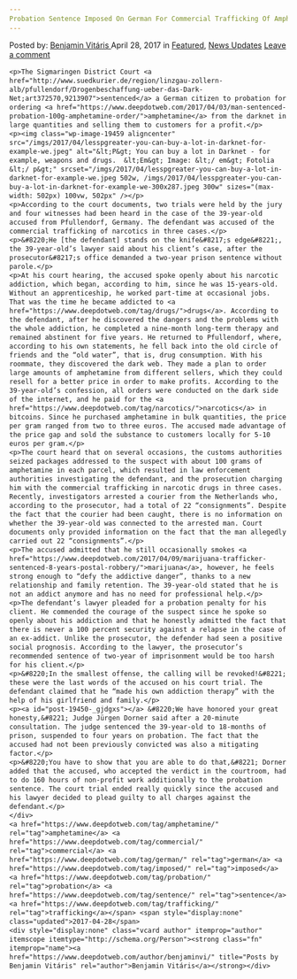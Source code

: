 ```yaml
---
Probation Sentence Imposed On German For Commercial Trafficking Of Amphetamine"
---
```

<article class="post-listing post-19450 post type-post status-publish format-standard has-post-thumbnail hentry  tag-amphetamine tag-commercial tag-german tag-imposed tag-probation tag-sentence tag-trafficking">
    <div class="post-inner">
        <span>Posted by: <a href="https://www.deepdotweb.com/author/benjaminvi/" title="">Benjamin Vitáris </a></span>
    <span>April 28, 2017</span>
    <span>in <a href="https://www.deepdotweb.com/category/deepdot-news/" rel="category tag">Featured</a>, <a href="https://www.deepdotweb.com/category/news-updates/" rel="category tag">News Updates</a></span>
    <span><a href="https://www.deepdotweb.com/2017/04/28/probation-sentence-imposed-german-commercial-trafficking-amphetamine/#respond">Leave a comment</a></span>
    </p>
    <div class="clear"></div>
    
    <p>The Sigmaringen District Court <a href="http://www.suedkurier.de/region/linzgau-zollern-alb/pfullendorf/Drogenbeschaffung-ueber-das-Dark-Net;art372570,9213907">sentenced</a> a German citizen to probation for ordering <a href="https://www.deepdotweb.com/2017/04/03/man-sentenced-probation-100g-amphetamine-order/">amphetamine</a> from the darknet in large quantities and selling them to customers for a profit.</p>
    <p><img class="wp-image-19459 aligncenter" src="/imgs/2017/04/lesspgreater-you-can-buy-a-lot-in-darknet-for-example-we.jpeg" alt="&lt;P&gt; You can buy a lot in Darknet - for example, weapons and drugs.  &lt;Em&gt; Image: &lt;/ em&gt; Fotolia &lt;/ p&gt;" srcset="/imgs/2017/04/lesspgreater-you-can-buy-a-lot-in-darknet-for-example-we.jpeg 502w, /imgs/2017/04/lesspgreater-you-can-buy-a-lot-in-darknet-for-example-we-300x287.jpeg 300w" sizes="(max-width: 502px) 100vw, 502px" /></p>
    <p>According to the court documents, two trials were held by the jury and four witnesses had been heard in the case of the 39-year-old accused from Pfullendorf, Germany. The defendant was accused of the commercial trafficking of narcotics in three cases.</p>
    <p>&#8220;He [the defendant] stands on the knife&#8217;s edge&#8221;, the 39-year-old’s lawyer said about his client’s case, after the prosecutor&#8217;s office demanded a two-year prison sentence without parole.</p>
    <p>At his court hearing, the accused spoke openly about his narcotic addiction, which began, according to him, since he was 15-years-old. Without an apprenticeship, he worked part-time at occasional jobs. That was the time he became addicted to <a href="https://www.deepdotweb.com/tag/drugs/">drugs</a>. According to the defendant, after he discovered the dangers and the problems with the whole addiction, he completed a nine-month long-term therapy and remained abstinent for five years. He returned to Pfullendorf, where, according to his own statements, he fell back into the old circle of friends and the “old water”, that is, drug consumption. With his roommate, they discovered the dark web. They made a plan to order large amounts of amphetamine from different sellers, which they could resell for a better price in order to make profits. According to the 39-year-old’s confession, all orders were conducted on the dark side of the internet, and he paid for the <a href="https://www.deepdotweb.com/tag/narcotics/">narcotics</a> in bitcoins. Since he purchased amphetamine in bulk quantities, the price per gram ranged from two to three euros. The accused made advantage of the price gap and sold the substance to customers locally for 5-10 euros per gram.</p>
    <p>The court heard that on several occasions, the customs authorities seized packages addressed to the suspect with about 100 grams of amphetamine in each parcel, which resulted in law enforcement authorities investigating the defendant, and the prosecution charging him with the commercial trafficking in narcotic drugs in three cases. Recently, investigators arrested a courier from the Netherlands who, according to the prosecutor, had a total of 22 “consignments”. Despite the fact that the courier had been caught, there is no information on whether the 39-year-old was connected to the arrested man. Court documents only provided information on the fact that the man allegedly carried out 22 “consignments”.</p>
    <p>The accused admitted that he still occasionally smokes <a href="https://www.deepdotweb.com/2017/04/09/marijuana-trafficker-sentenced-8-years-postal-robbery/">marijuana</a>, however, he feels strong enough to “defy the addictive danger”, thanks to a new relationship and family retention. The 39-year-old stated that he is not an addict anymore and has no need for professional help.</p>
    <p>The defendant’s lawyer pleaded for a probation penalty for his client. He commended the courage of the suspect since he spoke so openly about his addiction and that he honestly admitted the fact that there is never a 100 percent security against a relapse in the case of an ex-addict. Unlike the prosecutor, the defender had seen a positive social prognosis. According to the lawyer, the prosecutor’s recommended sentence of two-year of imprisonment would be too harsh for his client.</p>
    <p>&#8220;In the smallest offense, the calling will be revoked!&#8221; these were the last words of the accused on his court trial. The defendant claimed that he “made his own addiction therapy” with the help of his girlfriend and family.</p>
    <p><a id="post-19450-_gjdgxs"></a> &#8220;We have honored your great honesty,&#8221; Judge Jürgen Dorner said after a 20-minute consultation. The judge sentenced the 39-year-old to 18-months of prison, suspended to four years on probation. The fact that the accused had not been previously convicted was also a mitigating factor.</p>
    <p>&#8220;You have to show that you are able to do that,&#8221; Dorner added that the accused, who accepted the verdict in the courtroom, had to do 160 hours of non-profit work additionally to the probation sentence. The court trial ended really quickly since the accused and his lawyer decided to plead guilty to all charges against the defendant.</p>
    </div>
    <a href="https://www.deepdotweb.com/tag/amphetamine/" rel="tag">amphetamine</a> <a href="https://www.deepdotweb.com/tag/commercial/" rel="tag">commercial</a> <a href="https://www.deepdotweb.com/tag/german/" rel="tag">german</a> <a href="https://www.deepdotweb.com/tag/imposed/" rel="tag">imposed</a> <a href="https://www.deepdotweb.com/tag/probation/" rel="tag">probation</a> <a href="https://www.deepdotweb.com/tag/sentence/" rel="tag">sentence</a> <a href="https://www.deepdotweb.com/tag/trafficking/" rel="tag">trafficking</a></span> <span style="display:none" class="updated">2017-04-28</span>
    <div style="display:none" class="vcard author" itemprop="author" itemscope itemtype="http://schema.org/Person"><strong class="fn" itemprop="name"><a href="https://www.deepdotweb.com/author/benjaminvi/" title="Posts by Benjamin Vitáris" rel="author">Benjamin Vitáris</a></strong></div>
    
